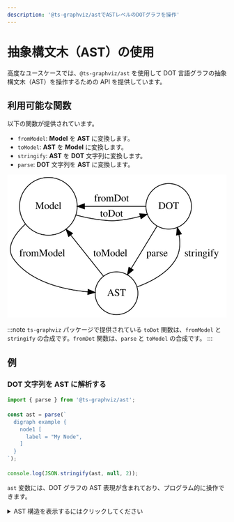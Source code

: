 ```yaml
---
description: '@ts-graphviz/astでASTレベルのDOTグラフを操作'
---
```

# 抽象構文木（AST）の使用

高度なユースケースでは、`@ts-graphviz/ast` を使用して DOT 言語グラフの抽象構文木（AST）を操作するための API を提供しています。

## 利用可能な関数

以下の関数が提供されています。

- `fromModel`: **Model** を **AST** に変換します。
- `toModel`: **AST** を **Model** に変換します。
- `stringify`: **AST** を **DOT** 文字列に変換します。
- `parse`: **DOT** 文字列を **AST** に変換します。

![State Machine](./img/state-machine.svg)

:::note
`ts-graphviz` パッケージで提供されている `toDot` 関数は、`fromModel` と `stringify` の合成です。`fromDot` 関数は、`parse` と `toModel` の合成です。
:::

## 例

### DOT 文字列を AST に解析する

```typescript
import { parse } from '@ts-graphviz/ast';

const ast = parse(`
  digraph example {
    node1 [
      label = "My Node",
    ]
  }
`);

console.log(JSON.stringify(ast, null, 2));
```

`ast` 変数には、DOT グラフの AST 表現が含まれており、プログラム的に操作できます。

<details>
<summary>AST 構造を表示するにはクリックしてください</summary>

```json
{
  "type": "Dot",
  "location": {
    "start": { "offset": 3, "line": 2, "column": 3 },
    "end": { "offset": 68, "line": 7, "column": 1 }
  },
  "children": [
    {
      "id": {
        "value": "example",
        "quoted": false,
        "type": "Literal",
        "location": {
          "start": { "offset": 11, "line": 2, "column": 11 },
          "end": { "offset": 18, "line": 2, "column": 18 }
        },
        "children": []
      },
      "directed": true,
      "strict": false,
      "type": "Graph",
      "location": {
        "start": { "offset": 3, "line": 2, "column": 3 },
        "end": { "offset": 67, "line": 6, "column": 4 }
      },
      "children": [
        {
          "id": {
            "value": "node1",
            "quoted": false,
            "type": "Literal",
            "location": {
              "start": { "offset": 25, "line": 3, "column": 5 },
              "end": { "offset": 30, "line": 3, "column": 10 }
            },
            "children": []
          },
          "type": "Node",
          "location": {
            "start": { "offset": 25, "line": 3, "column": 5 },
            "end": { "offset": 63, "line": 5, "column": 6 }
          },
          "children": [
            {
              "key": {
                "value": "label",
                "quoted": false,
                "type": "Literal",
                "location": {
                  "start": { "offset": 39, "line": 4, "column": 7 },
                  "end": { "offset": 44, "line": 4, "column": 12 }
                },
                "children": []
              },
              "value": {
                "value": "My Node",
                "quoted": true,
                "type": "Literal",
                "location": {
                  "start": { "offset": 47, "line": 4, "column": 15 },
                  "end": { "offset": 56, "line": 4, "column": 24 }
                },
                "children": []
              },
              "location": {
                "start": { "offset": 39, "line": 4, "column": 7 },
                "end": { "offset": 57, "line": 4, "column": 25 }
              },
              "type": "Attribute",
              "children": []
            }
          ]
        }
      ]
    }
  ]
}
```

</details>
